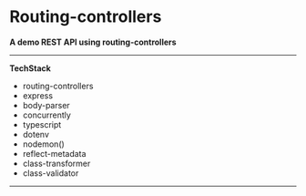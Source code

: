 # Routing-controllers

**A demo REST API using routing-controllers**

---

**TechStack**

- routing-controllers
- express
- body-parser
- concurrently
- typescript
- dotenv
- nodemon()
- reflect-metadata
- class-transformer
- class-validator

---
